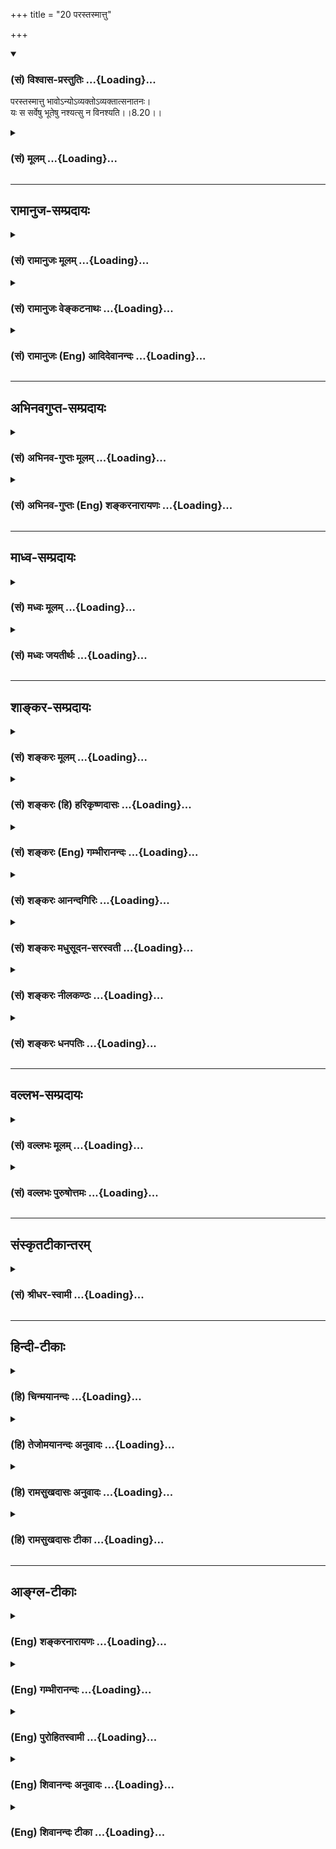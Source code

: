 +++
title = "20 परस्तस्मात्तु"

+++
<div class="js_include" newlevelforh1="3" title="(सं) विश्वास-प्रस्तुतिः" unfilled url="/purANam_vaiShNavam/mahAbhAratam/06-bhIShma-parva/03-bhagavad-gItA-parva/saMskRtam/vishvAsa-prastutiH/08_axara-para-brahma-yo/20_parastasmAttu.md">
<details open><summary><h3>(सं) विश्वास-प्रस्तुतिः ...{Loading}...</h3></summary>

परस्तस्मात्तु भावोऽन्योऽव्यक्तोऽव्यक्तात्सनातनः।  
यः स सर्वेषु भूतेषु नश्यत्सु न विनश्यति।।8.20।।
</details>
</div>
<div class="js_include collapsed" newlevelforh1="3" title="(सं) मूलम्" unfilled url="/purANam_vaiShNavam/mahAbhAratam/06-bhIShma-parva/03-bhagavad-gItA-parva/saMskRtam/mUlam/08_axara-para-brahma-yo/20_parastasmAttu.md">
<details><summary><h3>(सं) मूलम् ...{Loading}...</h3></summary>

परस्तस्मात्तु भावोऽन्योऽव्यक्तोऽव्यक्तात्सनातनः।  
यः स सर्वेषु भूतेषु नश्यत्सु न विनश्यति।।8.20।।
</details>
</div>


_________________
## रामानुज-सम्प्रदायः
<div class="js_include collapsed" newlevelforh1="3" title="(सं) रामानुजः मूलम्" unfilled url="/purANam_vaiShNavam/mahAbhAratam/06-bhIShma-parva/03-bhagavad-gItA-parva/saMskRtam/rAmAnujaH/mUlam/08_axara-para-brahma-yo/20_parastasmAttu.md">
<details><summary><h3>(सं) रामानुजः मूलम् ...{Loading}...</h3></summary>

।।8.20।।**तस्माद् अव्यक्ताद्** अचेतनप्रकृतिरूपात् पुरुषार्थतया **पर**
उत्कृष्टो **भावः अन्यो** ज्ञानैकाकारतया तस्माद् विसजातीयः **अव्यक्तः**
केनचित् प्रमाणेन न व्यज्यत इति अव्यक्तः स्वसंवेद्यसाधारणाकार इत्यर्थः।
**सनातनः** उत्पत्तिविनाशानर्हतया नित्यः। **यः सर्वेषु** वियदादिषु
**भूतेषु** सकारणेषु सकार्येषु **विनश्यत्सु** तत्र तत्र स्थितो अपि **न
विनश्यति।**

</details>
</div>
<div class="js_include collapsed" newlevelforh1="3" title="(सं) रामानुजः वेङ्कटनाथः" unfilled url="/purANam_vaiShNavam/mahAbhAratam/06-bhIShma-parva/03-bhagavad-gItA-parva/saMskRtam/rAmAnujaH/venkaTanAthaH/08_axara-para-brahma-yo/20_parastasmAttu.md">
<details><summary><h3>(सं) रामानुजः वेङ्कटनाथः ...{Loading}...</h3></summary>

  
  
।।8.20।। परः इत्यादिश्लोकद्वयस्यार्थमाह -- अथेति। अयमभिप्रायः -- भगवन्तं
प्राप्तानां पुनरावृत्तिः प्रागेवोक्ता अव्यक्तात्परत्वेन
निर्दिष्टोऽक्षरश्च जीव एव भवितुमर्हतिअपरेयमितस्त्वन्याम् \[7।5\]
इत्यादिप्रत्यभिज्ञानात् वक्तव्या च कैवल्यार्थिनामवरोहाभावादपुनरावृत्तिः।
अत एव तत्परमेवेदं श्लोकद्वयम् -- इति। अव्यक्तस्यैव पूर्वप्रकृतत्वात्
अत्रापिअव्यक्तात् इत्येव परभेदः। तस्य चापेक्षया
परशब्दान्यशब्दाभ्यामप्यन्वयः। तत्र च
पौनरुक्त्यव्युदासायोत्कृष्टत्वाभिधानमुखेन पुरुषार्थरूपत्वपरः परशब्दः। तत
एव च स्वरूपभेदस्य सिद्धत्वादन्यशब्दः प्रकारान्यत्वपरः। अतः स च
प्रकारभेदश्चेतनत्वरूप एव प्रमाणसिद्ध इत्यभिप्रायेणाह -- तस्मादिति।
भावशब्दोऽत्र पदार्थमात्रवाची। व्यक्तः इति पदच्छेदो न युक्तःअव्यक्तोऽक्षरः
इत्यत्रैवाभिधानात् दुर्ग्रहे च जीवे
व्यक्तशब्दप्रयोगानुपपत्तेरित्यभिप्रायेणाह -- केनचिदिति। ननु
जीवस्याव्यक्तत्वमयुक्तं प्रत्यक्षानुमानागमैर्यथासम्भवं तद्व्यक्तेः
अन्यथा खपुष्पत्वप्रसङ्गादित्यत्राह -- स्वसंवेद्येति। प्रमाणान्तराणि हि
साधारण्येन तत्प्रतिपादकानीति भावः। नित्यत्वे
द्वितीयाध्यायोक्तहेतुस्मरणंउत्पत्तिविनाशानर्हतयेति। भूतशब्दोऽत्र
महाभूतपरः तद्विनाशेऽप्यात्मस्थितवचनेन नित्यत्वस्यानायासादलभात्। तत्र
सर्वशब्दाभिप्रायवशादेव सकारणत्वं सकार्यत्वं च
सिद्धमित्यभिप्रायेणाहवियदादिष्विति। प्रसक्तो हि नाशो जीवे निषेध्यः
प्रसङ्गश्चात्र नश्यत्पदार्थानुप्रवेशवशात् यथा तिलेषु दह्यमानेषु
तदनुप्रविष्टं तैलमपि दह्यते ततश्च सर्वेषु भूतेषु नश्यत्स्वित्यस्यैव
सामर्थ्यलब्धमुक्तंतत्र तत्र स्थितोऽपीतियः स सर्वेषु \[  
  
मम इति सम्बन्धमात्रविधानस्य प्रागेव सिद्धेः स्थानस्य च
स्थानिसापेक्षत्वनियमात् य आत्मनि तिष्ठन् \[श.प.ब्रा.14।6।5।30\]
इत्याद्युक्तमधिष्ठेयं स्थानपर्यायं धामशब्देन
विवक्षितमित्याहनियमनस्थानमिति। अत्र किमपरं नियमनस्थानं यद्व्यवच्छेदाय
परमशब्दः इत्यत्राहअचेतनेति। अत्र परमधामत्वव्यपदेशात्परिशुद्धात्मविषयत्वं
सिद्धम् ततश्चाशुद्धो जीवोऽप्यपर एव विवक्षित इत्याहतत्संसृष्टेति। यदि
मुक्तोऽपि परमात्मपरतन्त्रः तर्हि स्वतन्त्रेण परमात्मना पुनरपि संसारगर्ते
प्रक्षिप्येतेत्यत्राहतच्चेति। अयं भावः -- अविद्यादिर्हि संसारकारणम् न तु
पारतन्त्र्यं अविद्यादेश्च प्रक्षयादीश्वरकारुण्यादीनां च स्वाभाविकत्वान्न
मुक्तस्य संसारगन्ध इत्यर्थः। यद्वा न केवलं भगवत्प्राप्तिरेव
अपुनरावृत्तिरूपा किन्तु परिशुद्धजीवप्राप्तिरपि अवरोहणाभावात्तथेति
भावः। नियमनस्थानं इत्यस्याश्रितविशेषणोपादानारुचेराहअथ वेति। अस्तु
धामशब्दस्तेजःपयार्यः प्रकाशवाची तस्य कथमत्रान्वयः इत्यत्राहप्रकाशश्चेति।
विशेषणफलितं दर्शयति -- प्रकृतिसंसृष्टादिति। प्रकाशपक्षे -- तत् परमं धाम
मम -- मच्छेषभूतम् -- इति वाक्यार्थः। यद्यपिअपरेयम् \[7।5\] इत्यादिना
प्रागेव स्वशेषत्वमुक्तम् तथापि समष्टिचेतनमात्रविषयत्वं तत्र प्रतीयते इह
तु मुक्तस्यापि स्वशेषत्वमुच्यत इत्यपौनरुक्त्यम्।

</details>
</div>
<div class="js_include collapsed" newlevelforh1="3" title="(सं) रामानुजः (Eng) आदिदेवानन्दः" unfilled url="/purANam_vaiShNavam/mahAbhAratam/06-bhIShma-parva/03-bhagavad-gItA-parva/saMskRtam/rAmAnujaH/english/AdidevAnandaH/08_axara-para-brahma-yo/20_parastasmAttu.md">
<details><summary><h3>(सं) रामानुजः (Eng) आदिदेवानन्दः ...{Loading}...</h3></summary>

8.20 - 8.21 Superior, as an object of human end, to this unmanifest
(Avyakta), which is inanimate Prakrti, there is another state of being,
of a kind different from this, but also called Avyakta. It has only
knowledge-form and is also unmanifest. It is the self, Atman. It is
unmanifest because It cannot be apprehended by any means of knowledge
(Pramanas). The meaning is that Its nature is unie and that It can be
known only to Itself. That is, It can be understood only vaguely in the
ordinary ways of knowing. It is eternal, namely, ever-enduring, because
It is not subject to origination and annihilation. In texts like 'For
those who meditate on the imperishable, undefinable, the unmanifest'
(12.3) and 'The imperishable is called the unchanging' (15.16) - that
being the self. It has been called the unmanifest (Avyakta) and
imperishable (Aksara); when all material elements like ether, etc., with
their causes and effects are annihilated, the self is not annihilated in
spite of It being found alone with all the elements. \[The elements are
what constitute the bodies of beings.\] The knowers of the Vedas declare
It as the highest end. The meaning is that the imperishable entity which
has been denoted by the term 'highest goal' in the passage, 'Whosoever
abandons the body and departs (in the manner described) reaches the
highest state (Dhama)' (8.13), is the self (Atman) abiding in Its
essential nature free from the contact with the Prakrti. This self,
which abides thus in Its essential nature, by attaining which It does
not return, - this is My 'highest abode,' i.e., is the highest object of
My control. The inanimate Prakrti is one object of My control. The
animate Prakrti associated with this inanimate Prakrti is the second
object of My control. The pristine nature of the freed self, free from
contact with inanimate matter, is the highest object of My rule. Such is
the meaning. This state is also one of non-return to Samsara. Or the
term 'dhama' may signify 'luminosity'. And luminosity connotes
knowledge. The essential nature of the freed self is boundless
knowledge, or supreme light, which stands in contrast to the shrunken
knowledge of the self, when involved in Prakrti. \[The description given
above is that of Kaivalya, the state of self-luminous existence as the
pure self\]. Sri Krsna now teaches that the object of attainment for the
Jnanin, is totally different from this:

</details>
</div>


_________________
## अभिनवगुप्त-सम्प्रदायः
<div class="js_include collapsed" newlevelforh1="3" title="(सं) अभिनव-गुप्तः मूलम्" unfilled url="/purANam_vaiShNavam/mahAbhAratam/06-bhIShma-parva/03-bhagavad-gItA-parva/saMskRtam/abhinava-guptaH/mUlam/08_axara-para-brahma-yo/20_parastasmAttu.md">
<details><summary><h3>(सं) अभिनव-गुप्तः मूलम् ...{Loading}...</h3></summary>

।।8.20 -- 8.22।। सर्वतो लोकेभ्यः पुनरावत्तिः न तु मां परमेश्वरं +++(S K omit
परमेश्वरम्)+++ प्राप्य इति स्फुटयति -- पर इत्यादि प्रतिष्ठितमित्यन्तम्।
उक्तप्रकारं कालसंकलनाविवर्जितं तु वासुदेवतत्त्वम्। व्यक्तम् सर्वानुगतम्
तत्त्वेऽपि अव्यक्तम् दुष्प्रापत्वात्। तच्च भक्तिलभ्यमित्यावेदितं प्राक्।
तत्रस्थं च एतद्विश्वं यत्खलु अविनाशिरूपं ( स्वरूपम्) सदा तथाभूतम्। तत्र
कः पुनःशब्दस्य आवृत्तिशब्दस्य चार्थः स हि मध्ये तत्स्वभावविच्छेदापेक्षः।
न च सदातनविश्वोत्तीर्णविश्वाव्यतिरिक्त -- विश्वप्रतिष्ठात्मक +++(SNK n विश्वनिष्ठात्मक -- )+++ परबोधस्वातन्त्र्यस्वभावस्य श्रीपरमेश्वरस्य
तद्भावप्राप्तिः +++(N -- प्राप्तस्य)+++ \[ संभवति \] येन स्वभावविच्छेदः कोऽपि
कदाप्यस्ति \[इति कल्प्येत\]। अतो युक्तमुक्ततम् मामुपेत्य तु +++(VIII 16)+++
इति।

</details>
</div>
<div class="js_include collapsed" newlevelforh1="3" title="(सं) अभिनव-गुप्तः (Eng) शङ्करनारायणः" unfilled url="/purANam_vaiShNavam/mahAbhAratam/06-bhIShma-parva/03-bhagavad-gItA-parva/saMskRtam/abhinava-guptaH/english/shankaranArAyaNaH/08_axara-para-brahma-yo/20_parastasmAttu.md">
<details><summary><h3>(सं) अभिनव-गुप्तः (Eng) शङ्करनारायणः ...{Loading}...</h3></summary>

8.20 See Comment under 8.22

</details>
</div>


_________________
## माध्व-सम्प्रदायः
<div class="js_include collapsed" newlevelforh1="3" title="(सं) मध्वः मूलम्" unfilled url="/purANam_vaiShNavam/mahAbhAratam/06-bhIShma-parva/03-bhagavad-gItA-parva/saMskRtam/madhvaH/mUlam/08_axara-para-brahma-yo/20_parastasmAttu.md">
<details><summary><h3>(सं) मध्वः मूलम् ...{Loading}...</h3></summary>

।।8.20 -- 8.21।। अव्यक्तो भगवान्यं प्राप्य न निवर्तन्ते इतिमामुपेत्य
\[8।15\] इत्यस्य परामर्शात्। अव्यक्तं परमं विष्णुं इति प्रयोगाच्च गारुडे।
धाम स्वरूपं तेजस्स्वरूपंतेजस्स्वरूपं च गृहं प्राज्ञैर्धामेति गीयते
इत्यभिधानात्।

</details>
</div>
<div class="js_include collapsed" newlevelforh1="3" title="(सं) मध्वः जयतीर्थः" unfilled url="/purANam_vaiShNavam/mahAbhAratam/06-bhIShma-parva/03-bhagavad-gItA-parva/saMskRtam/madhvaH/jayatIrthaH/08_axara-para-brahma-yo/20_parastasmAttu.md">
<details><summary><h3>(सं) मध्वः जयतीर्थः ...{Loading}...</h3></summary>

।।8.20 -- 8.21।। इदानीमव्यक्ताख्यात्मेति यदुक्तं तत्साधयितुमाह --
**अव्यक्त** इति। मामुपेत्य \[8।1516\] इत्युक्तार्थस्ययं प्राप्य न
निवर्तन्ते इत्यव्यक्तविषयतया परामर्शात्। न केवलमव्यक्तशब्दो युक्तिबलात्
भगवति नीयते। किन्तु वाचकस्य तस्येत्याह -- **अव्यक्तमि**ति। कथं तर्हि
भगवता व्यक्तस्य स्वस्थानत्वमुच्यते इत्यत आह -- **धामे**ति।

</details>
</div>


_________________
## शाङ्कर-सम्प्रदायः
<div class="js_include collapsed" newlevelforh1="3" title="(सं) शङ्करः मूलम्" unfilled url="/purANam_vaiShNavam/mahAbhAratam/06-bhIShma-parva/03-bhagavad-gItA-parva/saMskRtam/shankaraH/mUlam/08_axara-para-brahma-yo/20_parastasmAttu.md">
<details><summary><h3>(सं) शङ्करः मूलम् ...{Loading}...</h3></summary>

।।8.20।। --,**परः** व्यतिरिक्तः भिन्नः कुतः **तस्मात्** पूर्वोक्तात्।
**तु**शब्दः अक्षरस्य विवक्षितस्य अव्यक्तात् वैलक्षण्यविशेषणार्थः।
**भावः** अक्षराख्यं परं ब्रह्म। व्यतिरिक्तत्वे सत्यपि
सालक्षण्यप्रसङ्गोऽस्तीति तद्विनिवृत्त्यर्थम् आह -- **अन्यः** इति। अन्यः
विलक्षणः। ,स च **अव्यक्तः** अनिन्द्रियगोचरः। परस्तस्मात् इत्युक्तम्
कस्मात् पुनः परः पूर्वोक्तात् भूतग्रामबीजभूतात् अविद्यालक्षणात्
**अव्यक्तात्।** अन्यः विलक्षणः भावः इत्यभिप्रायः। **सनातनः** चिरन्तनः
**यः सः** भावः **सर्वेषु भूतेषु** ब्रह्मादिषु **नश्यत्सु न विनश्यति**।।

</details>
</div>
<div class="js_include collapsed" newlevelforh1="3" title="(सं) शङ्करः (हि) हरिकृष्णदासः" unfilled url="/purANam_vaiShNavam/mahAbhAratam/06-bhIShma-parva/03-bhagavad-gItA-parva/saMskRtam/shankaraH/hindI/harikRShNadAsaH/08_axara-para-brahma-yo/20_parastasmAttu.md">
<details><summary><h3>(सं) शङ्करः (हि) हरिकृष्णदासः ...{Loading}...</h3></summary>

।।8.20।। जिस अक्षरका पहले प्रतिपादन किया था उसकी प्राप्तिका उपाय
ओमित्येकाक्षरं ब्रह्म इत्यादि कथनसे बतला दिया। अब उसी अक्षरके स्वरूपका
निर्देश करनेकी इच्छासे यह बतलाया जाता है कि इस योगमार्गद्वारा अमुक वस्तु
मिलती है --, तु शब्द यहाँ आगे वर्णन किये जानेवाले अक्षरकी उस पूर्वोक्त
अव्यक्तसे विलक्षणता दिखलानेके लिये है। ( वह अव्यक्त ) भाव यानी अक्षरनामक
परब्रह्म परमात्मा अत्यन्त भिन्न है। किससे उस पहले कहे हुए अव्यक्त से।
भिन्न होनेपर भी किसी प्रकार समानता हो सकती है इस शंकाकी निवृत्तिके लिये
कहते हैं कि वह इन्द्रियोंसे प्रत्यक्ष न होनेवाला अव्यक्तभाव अन्य --
दूसरा है अर्थात् सर्वथा विलक्षण है। उससे पर है ऐसा कहा सो किससे पर है वह
उस पूर्वोक्त भूतसमुदायके बीजभूत अविद्यारूप अव्यक्तसे परे है। ऐसा जो
सनातन भाव अर्थात् सदासे होनेवाला भाव है वह ब्रह्मादि समस्त प्राणियोंका
नाश होनेपर भी नष्ट नहीं होता।

</details>
</div>
<div class="js_include collapsed" newlevelforh1="3" title="(सं) शङ्करः (Eng) गम्भीरानन्दः" unfilled url="/purANam_vaiShNavam/mahAbhAratam/06-bhIShma-parva/03-bhagavad-gItA-parva/saMskRtam/shankaraH/english/gambhIrAnandaH/08_axara-para-brahma-yo/20_parastasmAttu.md">
<details><summary><h3>(सं) शङ्करः (Eng) गम्भीरानन्दः ...{Loading}...</h3></summary>

8.20 He is parah, distinct, different;-From what;-tasmat, from that
aforesaid (Unmanifested). The word tu, but, is meant for showing the
distinction of the Immutable that is going to be spoken of from the
Unmanifested. He is bhavah, the Reality, the supreme Brahman called the
Immutable. Even though different, there is the possibility of
similarlity of characteristics. Hence, for obviating this the Lord says:
anyah, the other, of a different characteristic, and He is the Immutable
which is beyond the range of the organs. It has been said that He is
distinct from that. From what, again is He distinct; Avyaktat, from the
Unmaifested spoken of earlier, which is the seed of the multitude of
beings, and which is characterized as ignorance (avidya) \[Ast. adds,
'anyah vilaksanah, bhavah ityabhiprayah: The meaning is that the Reality
is different and distinct (form that Unmanifested).-Tr.\] He is
sanatnah, eternal. Bhavah, the Reality; yah sah, who is such; na, does
not; vinasyati, get destroyed; when sarvesu bhutesu, all beings,
beginning from Brahma; nasyatsu, get destroyed.

</details>
</div>
<div class="js_include collapsed" newlevelforh1="3" title="(सं) शङ्करः आनन्दगिरिः" unfilled url="/purANam_vaiShNavam/mahAbhAratam/06-bhIShma-parva/03-bhagavad-gItA-parva/saMskRtam/shankaraH/AnandagiriH/08_axara-para-brahma-yo/20_parastasmAttu.md">
<details><summary><h3>(सं) शङ्करः आनन्दगिरिः ...{Loading}...</h3></summary>

।।8.20।। अक्षरं ब्रह्म परममित्युपक्रम्य तदनुपयुक्तं
किमिदमन्यदुक्तमित्याशङ्क्य वृत्तमनूद्यानन्तरग्रन्थसंगतिमाह --
**यदुपन्यस्तमिति।** अक्षरस्वरूपे निर्दिदिक्षिते
तस्मिन्पूर्वोक्तयोगमार्गस्य कथमुपयोगः स्यादित्याशङ्क्य
तत्प्राप्त्युपायत्वेनेत्याह -- **अनेनेति।** गन्तव्यमिति
योगमार्गोक्तिरुपयुक्तेति शेषः। पूर्वोक्तादव्यक्तादिति संबन्धः। परशब्दस्य
व्यतिरिक्तविषयत्वे तुशब्देन वैलक्षण्यमुक्त्वा
पुनरन्यशब्दप्रयोगात्पौनरुक्त्यमित्याशङ्क्याह -- **व्यतिरिक्तत्व इति।**
तुना द्योतितं वैलक्षण्यमन्यशब्देन प्रकटितम्। यतो भिन्नेष्वपि भावभेदेषु
सालक्षण्यमालक्ष्यते ततश्चाव्यक्ताद्भिन्नत्वेऽपि ब्रह्मणस्तेन
सादृश्यमाशङ्कते तन्निवृत्त्यर्थमन्यपदमित्यर्थः। यद्वा परशब्दस्य
प्रकृष्टवाचिनो भावविशेषणार्थत्वे पुनरुक्तिशङ्कैव नास्तीति द्रष्टव्यम्।
अनादिभावस्याक्षरस्याविनाशित्वमर्थसिद्धं समर्थयते -- **यः स भाव इति।**
सर्वं हि विनश्यद्विकारजातं पुरुषान्तं विनश्यति स तु
विनाशहेत्वभावान्न,विन(नं)ष्टुमर्हतीत्यर्थः।

</details>
</div>
<div class="js_include collapsed" newlevelforh1="3" title="(सं) शङ्करः मधुसूदन-सरस्वती" unfilled url="/purANam_vaiShNavam/mahAbhAratam/06-bhIShma-parva/03-bhagavad-gItA-parva/saMskRtam/shankaraH/madhusUdana-sarasvatI/08_axara-para-brahma-yo/20_parastasmAttu.md">
<details><summary><h3>(सं) शङ्करः मधुसूदन-सरस्वती ...{Loading}...</h3></summary>

।।8.20।। एवमवशानामुत्पत्तिविनाशप्रदर्शनेनआब्रह्मभुवनाल्लोकाः पुनरावर्तिनः
इत्येतद्व्याख्यातं अधुनामामुपेत्य पुनर्जन्म न विद्यते इत्येतद्व्यांचष्टे
द्वाभ्याम् --
तस्माच्चराचरस्थूलप्रपञ्चकारणभूताद्धिरण्यगर्भाख्यादव्यक्तात्परो
व्यतिरिक्तः श्रेष्ठो वा,तस्यापि कारणभूतः। व्यतिरेकेऽपि सालक्षण्यं
स्यादिति नेत्याह -- अन्योऽत्यन्तविलक्षणः। न तस्य प्रतिमा अस्ति इति
श्रुतेः। अव्यक्तो रूपादिहीनतया चक्षुराद्यगोचरो भावः कल्पितेषु सर्वेषु
कार्येषु सद्रूपेणानुगतः। अतएव सनातनो नित्यः। तुशब्दो
हेयादनित्यादव्यक्तादुपादेयत्वं नित्यस्याव्यक्तस्य वैलक्षण्यं सूचयति।
एतादृशो यो भावः हिरण्यगर्भ इव सर्वेषु भूतेषु नश्यत्स्वपि न विनश्यति
उत्पद्यमानेष्वपि नोत्पद्यत इत्यर्थः। हिरण्यगर्भस्य तु कार्यस्य
भूताभिमानित्वात्तदुत्पत्तिविनाशाभ्यां युक्तावेवोत्पत्तिविनाशौ नतु
तदनभिमानिनोऽकार्यस्य परमेश्वरस्येति भावः।

</details>
</div>
<div class="js_include collapsed" newlevelforh1="3" title="(सं) शङ्करः नीलकण्ठः" unfilled url="/purANam_vaiShNavam/mahAbhAratam/06-bhIShma-parva/03-bhagavad-gItA-parva/saMskRtam/shankaraH/nIlakaNThaH/08_axara-para-brahma-yo/20_parastasmAttu.md">
<details><summary><h3>(सं) शङ्करः नीलकण्ठः ...{Loading}...</h3></summary>

।।8.20।। एवं ब्रह्मभुवनान्तानामावृत्तिं व्याख्याय
यत्प्राप्तानामावृत्तिर्नास्ति तदक्षरं परमं ब्रह्मेत्युपक्रान्तं वस्तु
लक्षयति -- **परस्तस्मादिति** त्रिभिः। पर इति।
तस्मादव्यक्ताद्भूतग्रामबीजभूतादविद्यालक्षणादनृतात् अन्योऽत्यन्तविलक्षणो
भावः सत्ता। तुशब्दात्पराभिमतं सत्तासामान्यं वारयति। तस्य सामान्यादिभ्यो
व्यावृत्तत्वात्। अस्य च सर्वानुगतत्वात्। सनातनो नित्यैकरूपः। उपाधिमान्
हि उपाधिविक्रियया नित्यं विक्रियत इव भाति। अयं त्वनुपाधित्वान्नित्यैकरूप
एव यः स भावः सर्वेषु भूतेषु वियदादिषु नश्यत्सु न विनश्यति
केवलसत्तारूपत्वात्। एतेन तस्य कालत्रयाबाध्यत्वं नित्यत्वं चोक्तम्।

</details>
</div>
<div class="js_include collapsed" newlevelforh1="3" title="(सं) शङ्करः धनपतिः" unfilled url="/purANam_vaiShNavam/mahAbhAratam/06-bhIShma-parva/03-bhagavad-gItA-parva/saMskRtam/shankaraH/dhanapatiH/08_axara-para-brahma-yo/20_parastasmAttu.md">
<details><summary><h3>(सं) शङ्करः धनपतिः ...{Loading}...</h3></summary>

।।8.20।। अक्षरं ब्रह्म परममित्युपक्रम्योमित्येकाक्षरं ब्रह्मेत्यादिना
तत्प्राप्त्युपाय उपदिष्टः अथेदानीमक्षरस्य प्राप्यस्य स्वरुपमाह -- पर
इत्यादिना। तस्मात्त्वव्यक्ताद्भूतग्रामबीजभूताविद्यालक्षणात्परो
व्यक्तिरिक्तो भिन्नः। अव्यक्तात् हिरण्यगर्भादिति वा। अस्मिन्पक्षेमहतः
परमव्यक्तमव्यक्तात्पुरुषः परः। पुरुषान्न परं किंचित्सा काष्ठा सा परा
गतिः इति श्रुत्या हरिण्यगर्भान्महानात्मेत्यनेन
प्रतिपादितात्पत्वमव्यक्तशब्दप्रतिपादिताया मूलप्रकृतेरुक्तं
तदनुरोधेनात्रापि हिरण्यगर्भात्परस्य मूलप्रकृतिबोधकस्याव्यक्तशब्दस्य
ग्रहणः प्राप्तोतीति। इमं पक्षं विहायाचार्यैरव्यक्तात्पुरुषः परः इति
श्रुतिरनुसृता। तुशब्दः
संसारबीजभूतान्मूलप्रकृतिशब्दावाच्यादव्यक्तान्मोक्षाख्यस्य
सकलप्रपञ्चशून्यस्य परमानन्दैकघनस्य परमात्मनोऽव्यक्तस्याक्षरस्य
वैलक्षण्यद्योतनार्थः। भावः सत्तास्वरुपः अक्षराख्यं परं ब्रह्म। स्वरूपो
व्यतिरिक्तत्वेऽपि लक्षणैक्यव्यावृत्त्यर्थं तुना द्योतितमर्थं
तद्वाचकेनाप्याहान्य इति। विलक्षण इत्यर्थः। यद्वा परशब्दस्य
प्रकृष्टवाचिनो भावे विशेषणार्थत्वेन पुनरुक्तिशंङ्कैव नास्तीत्येके।
आचार्यैस्तु निकृष्टात्प्रकृष्टस्य
विलक्षणत्वव्यतिरिक्तत्वध्रौव्याक्तुशब्दयोरुभयोरपि वैयथर्यमभिप्रेत्य
सुगमत्वाद्वायं पक्षस्त्यक्तः। वैलक्षण्यं स्फुटयति। सनातनः चिरंतनः यः
सर्वेषु भूतेषु हिरण्यगरभादिषु विनयश्यत्सु न विनश्यति स भावः
परमात्मेत्यर्थः। तथाच सनातन्तवे सति अनश्वरत्वं परमात्मलक्षणं नाव्यक्त
इति भावः।

</details>
</div>


_________________
## वल्लभ-सम्प्रदायः
<div class="js_include collapsed" newlevelforh1="3" title="(सं) वल्लभः मूलम्" unfilled url="/purANam_vaiShNavam/mahAbhAratam/06-bhIShma-parva/03-bhagavad-gItA-parva/saMskRtam/vallabhaH/mUlam/08_axara-para-brahma-yo/20_parastasmAttu.md">
<details><summary><h3>(सं) वल्लभः मूलम् ...{Loading}...</h3></summary>

।।8.20।। व्यक्तिसम्बन्धाद्व्यक्तसंज्ञको जीव आब्रह्मपर्यन्त उक्तः।
तस्मात्क्षरादन्योऽव्यक्तः व्यक्तिरहितः परो गुणातीतश्च सनानतः
व्यक्तिमत्सु सर्वेषु नश्यत्सु न नश्यति अनुच्छित्तिधर्मत्वात्।

</details>
</div>
<div class="js_include collapsed" newlevelforh1="3" title="(सं) वल्लभः पुरुषोत्तमः" unfilled url="/purANam_vaiShNavam/mahAbhAratam/06-bhIShma-parva/03-bhagavad-gItA-parva/saMskRtam/vallabhaH/puruShottamaH/08_axara-para-brahma-yo/20_parastasmAttu.md">
<details><summary><h3>(सं) वल्लभः पुरुषोत्तमः ...{Loading}...</h3></summary>

  
  
।।8.20।। एवं तेषां पुनरुद्गममुक्त्वा स्वप्राप्तौ तदभावाय
स्वस्थानस्वरूपमाह -- परस्तस्मादिति। तुशब्देन पूर्वस्य परत्वं
व्यावर्त्तयति तस्मात्पूर्वोत्पत्तिकारणात्मकादन्यो भावः अव्यक्तः तस्यापि
मूलभूत इत्यर्थः। अव्यक्तात्सनातनः अनादिसिद्धः परः सर्वोत्तम इत्यर्थः।
तत्स्वरूपमाह -- यः सर्वेषु भूतेषु नश्यत्सु सत्सु न विनश्यति न
विकारमाप्नोतीत्यर्थः।  
  

</details>
</div>


_________________
## संस्कृतटीकान्तरम्
<div class="js_include collapsed" newlevelforh1="3" title="(सं) श्रीधर-स्वामी" unfilled url="/purANam_vaiShNavam/mahAbhAratam/06-bhIShma-parva/03-bhagavad-gItA-parva/saMskRtam/shrIdhara-svAmI/08_axara-para-brahma-yo/20_parastasmAttu.md">
<details><summary><h3>(सं) श्रीधर-स्वामी ...{Loading}...</h3></summary>

।।8.20।। लोकानामनित्यत्वं प्रपञ्चय परमेश्वरस्वरूपस्य नित्यत्वं
प्रपञ्चयति **-- पर इति द्वाभ्याम्।** तस्माच्चराचरकारणभूतादव्यक्तात्परः
तस्यापि कारणभूतो योऽन्यस्तद्विलक्षणोऽव्यक्तश्चक्षुराद्यगोचरो भावः
सनातनोऽनादिः स तु सर्वेषु कार्यकारणलक्षणेषु भूतेषु नश्यत्स्वपि न
विनश्यति।

</details>
</div>


_________________
## हिन्दी-टीकाः
<div class="js_include collapsed" newlevelforh1="3" title="(हि) चिन्मयानन्दः" unfilled url="/purANam_vaiShNavam/mahAbhAratam/06-bhIShma-parva/03-bhagavad-gItA-parva/hindI/chinmayAnandaH/08_axara-para-brahma-yo/20_parastasmAttu.md">
<details><summary><h3>(हि) चिन्मयानन्दः ...{Loading}...</h3></summary>

।।8.20।। विद्यालय की कक्षा में एक श्यामपट लगा होता है जिसका उपयोग एक ही
दिन में अनेक अध्यापक विभिन्न विषयों को समझाने के लिए करते हैं। प्रत्येक
अध्यापक अपने पूर्व के अध्यापक द्वारा श्यामपट पर लिखे अक्षरों को मिटाकर
अपना विषय समझाता है। इस प्रकार गणित का अध्यापक अंकगणित या रेखागणित की
आकृतियाँ खींचता है तो भूगोल पढ़ाने वाले अध्यापक नक्शों को जिनमें नदी
पर्वत आदि का ज्ञान कराया जाता है। रासायन शास्त्र के शिक्षक रासायनिक
क्रियाएँ एवं सूत्र समझाते हैं और इतिहास के शिक्षक पूर्वजों की वंश
परम्पराओं का ज्ञान कराते हैं। प्रत्येक अध्यापक विभिन्न प्रकार के अंक
आकृति चिह्न आदि के द्वारा अपने ज्ञान को व्यक्त करता है। यद्यप्ा सबके
विषय आकृतियाँ भिन्नभिन्न थीं परन्तु उन सबके लिए उपयोग किया गया श्यामपट
एक ही था। इसी प्रकार इस परिवर्तनशील जगत् के लिए भी जो कि अव्यक्त का
व्यक्त रूप है एक अपरिवर्तनशील अधिष्ठान की आवश्यकता है जो सब भूतों के
नष्ट होने पर भी नष्ट नहीं होता। जब संध्याकाल में सब विद्यार्थी और शिक्षक
अपने घर चले जाते हैं तब भी वह श्यामपट अपने स्थान पर ही स्थित रहता है। यह
चैतन्य तत्त्व जो स्वयं इन्द्रिय मन और बुद्धि के द्वारा अग्राह्य होने के
कारण अव्यक्त कहलाता है इस जगत् का अधिष्ठान है जिसे भगवान् श्रीकृष्ण के
इस कथन में इंगित किया गया है परन्तु इस अव्यक्त से परे अन्य सनातन अव्यक्त
भाव है। इस प्रकार हम देखते है कि यहाँ व्यक्त सृष्टि के कारण को तथा
चैतन्य तत्त्व दोनों को ही अव्यक्त कहा गया है। परन्तु दोनों में भेद यह है
कि चैतन्य तत्त्व कभी भी व्यक्त होकर प्रमाणों का विषय नहीं बनता जबकि
सृष्टि की कारणावस्था जो अव्यक्त कहलाती है कल्प के प्रारम्भ में सूक्ष्म
तथा स्थूल रूप में व्यक्त भी होती है। अव्यक्त (वासनाएँ) व्यक्त सृष्टि की
बीजावस्था है जिसे वेदान्त में अविद्या भी कहते हैं। अविद्या या अज्ञान
स्वयं कोई वस्तु नहीं है किन्तु अज्ञान किसी विद्यमान वस्तु का ही हो सकता
है। किसी मनुष्य को अपनी पूँछ का अज्ञान नहीं हो सकता क्योंकि पूँछ अभावरूप
है। इससे एक भावरूप परमार्थ सत्य का अस्तित्व सिद्ध होता है। जैसे कक्षा
में पढ़ाये गये विषय ज्ञान के लिए श्यामपट अधिष्ठान है वैसे ही इस सृष्टि
के लिए यह चैतन्य तत्त्व आधार है। इस सत्य को नहीं जानना ही अविद्या है जो
इस परिवर्तनशील नामरूपमय सृष्टि को व्यक्त करती है। पुनः पुनः सर्ग स्थिति
और लय को प्राप्त होने वाली इस अविद्याजनित सृष्टि से परे जो तत्त्व है उसी
का संकेत यहाँ सन्ाातन अव्यय भाव इन शब्दों द्वारा किया गया है। क्या यह
अव्यक्त ही परम तत्त्व है अथवा इस सनातन अव्यय से परे श्रेष्ठ कोई भाव जीवन
का लक्ष्य बनने योग्य है

</details>
</div>
<div class="js_include collapsed" newlevelforh1="3" title="(हि) तेजोमयानन्दः अनुवादः" unfilled url="/purANam_vaiShNavam/mahAbhAratam/06-bhIShma-parva/03-bhagavad-gItA-parva/hindI/tejomayAnandaH/anuvAdaH/08_axara-para-brahma-yo/20_parastasmAttu.md">
<details><summary><h3>(हि) तेजोमयानन्दः अनुवादः ...{Loading}...</h3></summary>

।।8.20।। परन्तु उस अव्यक्त से परे अन्य जो सनातन अव्यक्त भाव है, वह समस्त
भूतों के नष्ट होने पर भी नष्ट नहीं होता।।

</details>
</div>
<div class="js_include collapsed" newlevelforh1="3" title="(हि) रामसुखदासः अनुवादः" unfilled url="/purANam_vaiShNavam/mahAbhAratam/06-bhIShma-parva/03-bhagavad-gItA-parva/hindI/rAmasukhadAsaH/anuvAdaH/08_axara-para-brahma-yo/20_parastasmAttu.md">
<details><summary><h3>(हि) रामसुखदासः अनुवादः ...{Loading}...</h3></summary>

।।8.20।। परन्तु उस अव्यक्त- (ब्रह्माजीके सूक्ष्म-शरीर-) से अन्य अनादि
सर्वश्रेष्ठ भावरूप जो अव्यक्त है, उसका सम्पूर्ण प्राणियोंके नष्ट होनेपर
भी नाश नहीं होता।

</details>
</div>
<div class="js_include collapsed" newlevelforh1="3" title="(हि) रामसुखदासः टीका" unfilled url="/purANam_vaiShNavam/mahAbhAratam/06-bhIShma-parva/03-bhagavad-gItA-parva/hindI/rAmasukhadAsaH/TIkA/08_axara-para-brahma-yo/20_parastasmAttu.md">
<details><summary><h3>(हि) रामसुखदासः टीका ...{Loading}...</h3></summary>

।।8.20।।***व्याख्या--'*परस्तस्मात्तु
भावोऽन्योऽव्यक्तोऽव्यक्तात्सनातनः'--** सोलहवेंसे उन्नीसवें श्लोकतक
ब्रह्मलोक तथा उससे नीचेके लोकोंको पुनरावर्ती कहा गया है। परन्तु
परमात्मतत्त्व उनसे अत्यन्त विलक्षण है, -- यह बतानेके लिये यहाँ **'तु'**
पद दिया गया है। यहाँ **'अव्यक्तात्'** पद ब्रह्माजीके सूक्ष्मशरीरका ही
वाचक है। कारण कि इससे पहले अठारहवें-उन्नीसवें श्लोकोंमें सर्गके आदिमें
ब्रह्माजीके सूक्ष्मशरीरसे प्राणियोंके पैदा होनेकी और प्रलयमें
ब्रह्माजीके सूक्ष्मशरीरमें प्राणियोंके लीन होनेकी बात कही गयी है। इस
श्लोकमें आया **'तस्मात्'** पद भी ब्रह्माजीके उस सूक्ष्मशरीरका द्योतन
करता है। ऐसा होनेपर भी यहाँ ब्रह्माजीके सूक्ष्मशरीर-(समष्टि मन, बुद्धि
और अहंकार-) से भी पर अर्थात् अत्यन्त विलक्षण जो भावरूप अव्यक्त कहा गया
है, वह ब्रह्माजीके सूक्ष्म-शरीरके साथ-साथ ब्रह्माजीके कारण-शरीर- (मूल
प्रकृति-) से भी अत्यन्त विलक्षण है। ब्रह्माजीके सूक्ष्मशरीरसे पर दो
तत्त्व हैं--मूल प्रकृति और परमात्मा। यहाँ प्रसङ्ग मूल प्रकृतिका नहीं है,
प्रत्युत परमात्माका है। अतः इस श्लोकमें परमात्माको ही पर और श्रेष्ठ कहा
गया है, जो सम्पूर्ण प्राणियोंके नष्ट होनेपर भी नष्ट नहीं होता। आगेके
श्लोकमें भी **'अव्यक्तोऽक्षर'** आदि पदोंसे उस परमात्माका ही वर्णन आया
है।  
  
गीतामें प्राणियोंके अप्रकट होनेको अव्यक्त कहा गया है--**'अव्यक्तादीनि
भूतानि'** (2। 28); ब्रह्माजीके सूक्ष्मशरीरको भी अव्यक्त कहा गया है (8।
18) प्रकृतिको भी अव्यक्त कहा गया है --**'अव्यक्तमेव च'** (13। 5) आदि। उन
सबसे परमात्माका स्वरूप विलक्षण, श्रेष्ठ है, चाहे वह स्वरूप व्यक्त हो,
चाहे अव्यक्त हो। वह भावरूप है अर्थात् किसी भी कालमें उसका अभाव हुआ नहीं,
होगा नहीं और हो सकता भी नहीं। कारण कि वह सनातन है अर्थात् वह सदासे है और
सदा ही रहेगा। इसलिये वह पर अर्थात् सर्वश्रेष्ठ है। उससे श्रेष्ठ कोई हो
ही नहीं सकता और होनेकी सम्भावना भी नहीं है।

</details>
</div>


_________________
## आङ्ग्ल-टीकाः
<div class="js_include collapsed" newlevelforh1="3" title="(Eng) शङ्करनारायणः" unfilled url="/purANam_vaiShNavam/mahAbhAratam/06-bhIShma-parva/03-bhagavad-gItA-parva/english/shankaranArAyaNaH/08_axara-para-brahma-yo/20_parastasmAttu.md">
<details><summary><h3>(Eng) शङ्करनारायणः ...{Loading}...</h3></summary>

8.20. But there exists another Being which is beyond this, and It is
both manifest and unmanifest and is etnernal. It is this Being that does
not perish while all \[the other\] beings perish.

</details>
</div>
<div class="js_include collapsed" newlevelforh1="3" title="(Eng) गम्भीरानन्दः" unfilled url="/purANam_vaiShNavam/mahAbhAratam/06-bhIShma-parva/03-bhagavad-gItA-parva/english/gambhIrAnandaH/08_axara-para-brahma-yo/20_parastasmAttu.md">
<details><summary><h3>(Eng) गम्भीरानन्दः ...{Loading}...</h3></summary>

8.20 But distinct from that Unmanifested is the other eternal unmainfest
Reality, who does not get destroyed when all beings get destroyed.

</details>
</div>
<div class="js_include collapsed" newlevelforh1="3" title="(Eng) पुरोहितस्वामी" unfilled url="/purANam_vaiShNavam/mahAbhAratam/06-bhIShma-parva/03-bhagavad-gItA-parva/english/purohitasvAmI/08_axara-para-brahma-yo/20_parastasmAttu.md">
<details><summary><h3>(Eng) पुरोहितस्वामी ...{Loading}...</h3></summary>

8.20 In truth, therefore, there is the Eternal Unmanifest, which is
beyond and above the Unmanifest Spirit of Creation, which is never
destroyed when all these being perish.

</details>
</div>
<div class="js_include collapsed" newlevelforh1="3" title="(Eng) शिवानन्दः अनुवादः" unfilled url="/purANam_vaiShNavam/mahAbhAratam/06-bhIShma-parva/03-bhagavad-gItA-parva/english/shivAnandaH/anuvAdaH/08_axara-para-brahma-yo/20_parastasmAttu.md">
<details><summary><h3>(Eng) शिवानन्दः अनुवादः ...{Loading}...</h3></summary>

8.20 But verily there exists, higher than this Unmanifested, another
unmanifested Eternal, which is not destroyed when all beings are
destroyed.

</details>
</div>
<div class="js_include collapsed" newlevelforh1="3" title="(Eng) शिवानन्दः टीका" unfilled url="/purANam_vaiShNavam/mahAbhAratam/06-bhIShma-parva/03-bhagavad-gItA-parva/english/shivAnandaH/TIkA/08_axara-para-brahma-yo/20_parastasmAttu.md">
<details><summary><h3>(Eng) शिवानन्दः टीका ...{Loading}...</h3></summary>

8.20 परः higher; तस्मात् than that; तु but; भावः existence; अन्यः
another; अव्यक्तः unmanifested; अव्यक्तात् than the unmanifested; सनातनः
Eternal; यः who; सः that; सर्वेषु all; भूतेषु beings; नश्यत्सु when
destroyed; न not; विनश्यति is destroyed.Commentary Another unmanifested
in the ancient or eternal Para Brahman Who is distinct from the
Unmanifested (Avyakta or Primordial Nature); Who is of ite a different
nature. It is superior to Hiranyagarbha (the Cosmic Creative
Intelligence) and the Unmanifested Nature because It is their cause. It
is not destroyed when all the beings from Brahma down to the ants or the
blade of grass are destroyed. (Cf.XV.17)

</details>
</div>
